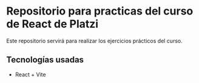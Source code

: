 # Repositorio para practicas del curso de React de Platzi

Este repositorio servirá para realizar los ejercicios prácticos del curso.

## Tecnologías usadas

* React + Vite